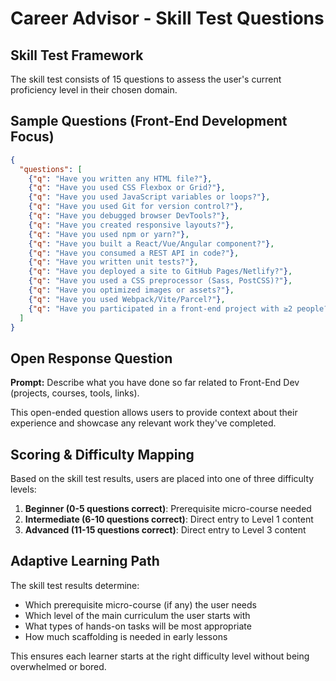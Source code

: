 # Career Advisor - Skill Test Questions

## Skill Test Framework

The skill test consists of 15 questions to assess the user's current proficiency level in their chosen domain.

## Sample Questions (Front-End Development Focus)

```json
{
  "questions": [
    {"q": "Have you written any HTML file?"},
    {"q": "Have you used CSS Flexbox or Grid?"},
    {"q": "Have you used JavaScript variables or loops?"},
    {"q": "Have you used Git for version control?"},
    {"q": "Have you debugged browser DevTools?"},
    {"q": "Have you created responsive layouts?"},
    {"q": "Have you used npm or yarn?"},
    {"q": "Have you built a React/Vue/Angular component?"},
    {"q": "Have you consumed a REST API in code?"},
    {"q": "Have you written unit tests?"},
    {"q": "Have you deployed a site to GitHub Pages/Netlify?"},
    {"q": "Have you used a CSS preprocessor (Sass, PostCSS)?"},
    {"q": "Have you optimized images or assets?"},
    {"q": "Have you used Webpack/Vite/Parcel?"},
    {"q": "Have you participated in a front-end project with ≥2 people?"}
  ]
}
```

## Open Response Question

**Prompt:** Describe what you have done so far related to Front-End Dev (projects, courses, tools, links).

This open-ended question allows users to provide context about their experience and showcase any relevant work they've completed.

## Scoring & Difficulty Mapping

Based on the skill test results, users are placed into one of three difficulty levels:

1. **Beginner (0-5 questions correct)**: Prerequisite micro-course needed
2. **Intermediate (6-10 questions correct)**: Direct entry to Level 1 content
3. **Advanced (11-15 questions correct)**: Direct entry to Level 3 content

## Adaptive Learning Path

The skill test results determine:
- Which prerequisite micro-course (if any) the user needs
- Which level of the main curriculum the user starts with
- What types of hands-on tasks will be most appropriate
- How much scaffolding is needed in early lessons

This ensures each learner starts at the right difficulty level without being overwhelmed or bored.